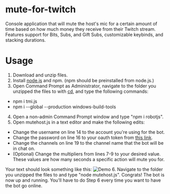 # mute-for-twitch
Console application that will mute the host's mic for a certain amount of time based on how much money they receive from their Twitch stream. Features support for Bits, Subs, and Gift Subs, customizable keybinds, and stacking durations.
# Usage
1. Download and unzip files.
2. Install [node.js](https://nodejs.org/en/) and npm. (npm should be preinstalled from node.js.)
3. Open Command Prompt as Administrator, navigate to the folder you unzipped the files to with [cd](https://docs.microsoft.com/en-us/windows-server/administration/windows-commands/cd), and type the following commands:
  - npm i tmi.js
  - npm i --global --production windows-build-tools
4. Open a non-admin Command Prompt window and type "npm i robotjs".
5. Open mutehost.js in a text editor and make the following edits:
  - Change the username on line 14 to the account you're using for the bot.
  - Change the password on line 16 to your oauth token from [this link](https://twitchapps.com/tmi/).
  - Change the channels on line 19 to the channel name that the bot will be in chat on.
  - (Optional) Change the multipliers from lines 7-9 to your desired value. These values are how many seconds a specific action will mute you for.
  
Your text should look something like this: ![Demo](https://cdn.discordapp.com/attachments/603730493074046978/743521744127787088/uh_uh_ye.png)
6. Navigate to the folder you unzipped the files to and type "node mutehost.js".
Congrats! The bot is now up and running. You'll have to do Step 6 every time you want to have the bot go online.
